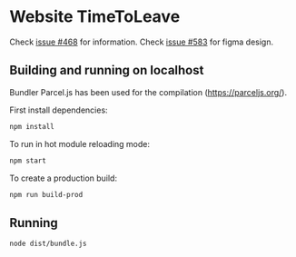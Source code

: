 # Website TimeToLeave 
 
Check [issue #468](https://github.com/thamara/time-to-leave/issues/468) for information. 
Check [issue #583](https://github.com/thamara/time-to-leave/issues/583) for figma design. 


## Building and running on localhost

Bundler Parcel.js has been used for the compilation (https://parceljs.org/).

First install dependencies:

```sh
npm install
```

To run in hot module reloading mode:

```sh
npm start
```

To create a production build:

```sh
npm run build-prod
```

## Running

```sh
node dist/bundle.js
```